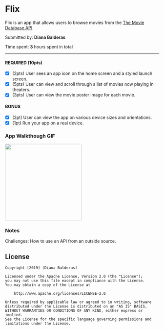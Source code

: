 # Flix

Flix is an app that allows users to browse movies from the [The Movie Database API](http://docs.themoviedb.apiary.io/#).

Submitted by: **Diana Balderas**

Time spent: **3** hours spent in total

---

#### REQUIRED (10pts)
* [x] (2pts) User sees an app icon on the home screen and a styled launch screen.
* [x] (5pts) User can view and scroll through a list of movies now playing in theaters.
* [x] (3pts) User can view the movie poster image for each movie.

#### BONUS
* [x] (2pt) User can view the app on various device sizes and orientations.
* [x] (1pt) Run your app on a real device.

### App Walkthough GIF

<img src="http://g.recordit.co/ctlEVJKvre.gif" width=250><br>

### Notes
Challenges: How to use an API from an outside source.

## License

    Copyright [2019] [Diana Balderas]

    Licensed under the Apache License, Version 2.0 (the "License");
    you may not use this file except in compliance with the License.
    You may obtain a copy of the License at

        http://www.apache.org/licenses/LICENSE-2.0

    Unless required by applicable law or agreed to in writing, software
    distributed under the License is distributed on an "AS IS" BASIS,
    WITHOUT WARRANTIES OR CONDITIONS OF ANY KIND, either express or implied.
    See the License for the specific language governing permissions and
    limitations under the License.
